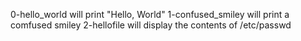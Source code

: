 0-hello_world will print "Hello, World"
1-confused_smiley will print a comfused smiley
2-hellofile will display the contents of /etc/passwd
